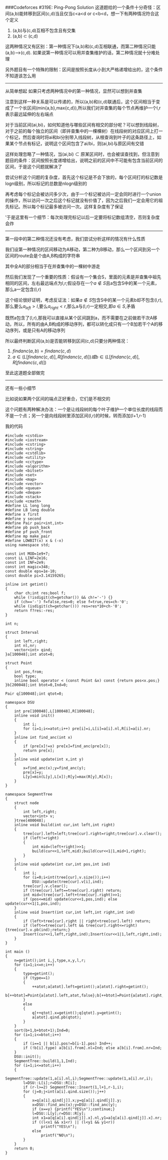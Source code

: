###Codeforces #319E: Ping-Pong Solution
这道题给的一个条件十分奇怪：区间(a,b)能转移到区间(c,d)当且仅当c<a<d or c<b<d，想一下有两种情况符合这个定义

1. (a,b)与(c,d)互相不包含且有交集
2. (a,b) $\subset$ (c,d)

这两种情况又有区别：第一种情况下(a,b)和(c,d)互相联通，而第二种情况只能(a,b)-->(c,d). 如果说第一种情况可以用并查集维护的话，第二种情况就十分难处理

另外题目有一个特殊的限制：区间是按照长度从小到大严格递增给出的，这个条件不知道该怎么用
***
从简单想起
如果只考虑两种情况中的第一种情况，显然可以想到并查集

注意到这样一种关系是可以传递的，所以(a,b)和(c,d)联通后，这个区间相当于变成了一个长区间(min{a,b},max{c,d}),所以我们对并查集的每个节点再维护一个l,r表示最远延伸的左右端点

对于当前区间(ai,bi)，如何知道他与哪些区间有相交的部分呢？可以想到线段树，对于之前的每个独立的区间（即并查集中的一棵棵树）在线段树的对应区间上打一个标记，然后查询时将ai和bi分别带入线段树，从根查询到叶子的这条路径上，如果某个节点有标记，说明这个区间包含了ai/bi，则(ai,bi)与原区间有交错

这样处理忽略了一种情况，当(ai,bi) $\subset$ 原某区间时，也会被误查找到，但注意到题目的条件：区间按照长度递增给出，说明之前的区间中不可能有包含当前区间的区间，于是这个问题就解决了

尝试分析这个问题的复杂度，首先这个标记是不会下放的，每个区间打的标记数是logn级别，所以标记的总数是nlogn级别的

再考虑每个标记会被访问多少次，由于一个标记被访问一定会同时进行一个union的操作，所以访问一次之后这个标记就没有价值了，因为之后我们一定会用它的祖先标记。所以每个标记最多被访问一次。这样复杂度有了保证

'于是这里有一个细节：每次处理完标记以后一定要将标记数组清空，否则复杂度会炸

***
第一段中的第二种情况还没有考虑，我们尝试分析这样的情况有什么性质


我们设第一种情况的区间移动为A移动，第二种为B移动，那么一个区间到另一个区间的route会是个由A,B构成的字符串

其中全A的部分相当于在并查集中的一棵树中游走

然后我们发现了一个重要的性质：假设有一个集合S，里面的元素是并查集中祖先相同的区间，左右最远端点为l,r;假设存在一个$a\notin S$且a包含S中的某一个元素，那么a一定包含(l,r)

这个结论很好证明，考虑反证法：如果$a\notin S$包含S中的某一个元素b却不包含(l,r),那么要么$a_{left}> l$,要么$a_{right}< r$,那么a与(l,r)一定相交,即$a\in S$,矛盾

既然a包含了(l,r),那我可以直接从某个区间跳到a，而不需要在之前做若干次A移动，所以，所有的由A,B构成的移动序列，都可以转化成只有一个B加若干个A的移动序列，或是只有A的移动序列

所以最终判断区间(a,b)是否能转移到区间(c,d)只要分两种情况：

1. $findanc{(a,b)}=findanc{(c,d)}$
2. $a\in (L[findanc(c,d)],R[findanc(c,d)])或 b\in (L[findanc(c,d)],R[findanc(c,d)])$

至此这道题全部做完

***
还有一些小细节

比如说如果两个区间的端点正好重合，它们是不相交的

这个问题有两种解决办法：一个是让线段树的每个叶子维护一个单位长度的线段而不是一个点；另一个是向线段树里添加区间(l,r)的时候，转而添加(l+1,r-1)

我的代码
```
#include <cstdio>
#include <iostream>
#include <cstring>
#include <string>
#include <cstdlib>
#include <utility>
#include <cctype>
#include <algorithm>
#include <bitset>
#include <set>
#include <map>
#include <vector>
#include <queue>
#include <deque>
#include <stack>
#include <cmath>
#define LL long long
#define LB long double
#define x first
#define y second
#define Pair pair<int,int>
#define pb push_back
#define pf push_front
#define mp make_pair
#define LOWBIT(x) x & (-x)
using namespace std;

const int MOD=1e9+7;
const LL LINF=2e16;
const int INF=2e9;
const int magic=348;
const double eps=1e-10;
const double pi=3.14159265;

inline int getint()
{
    char ch;int res;bool f;
    while (!isdigit(ch=getchar()) && ch!='-') {}
    if (ch=='-') f=false,res=0; else f=true,res=ch-'0';
    while (isdigit(ch=getchar())) res=res*10+ch-'0';
    return f?res:-res;
}

int n;

struct Interval
{
	int left,right;
	int nl,nr;
	vector<int> qind;
}a[100048];int atot=0;

struct Point
{
	int pos,from;
	bool type;
	inline bool operator < (const Point &x) const {return pos<x.pos;}
}b[200048];int btot=0,Ind=0;

Pair q[100048];int qtot=0;

namespace DSU		
{
	int pre[100048],L[100048],R[100048];
	inline void init()
	{
		int i;
		for (i=1;i<=atot;i++) pre[i]=i,L[i]=a[i].nl,R[i]=a[i].nr;
	}
	inline int find_anc(int x)
	{
		if (pre[x]!=x) pre[x]=find_anc(pre[x]);
		return pre[x];
	}
	inline void update(int x,int y)
	{
		x=find_anc(x);y=find_anc(y);
		pre[x]=y;
		L[y]=min(L[y],L[x]);R[y]=max(R[y],R[x]);
	}
}

namespace SegmentTree
{
	struct node
	{
		int left,right;
		vector<int> v;
	}tree[400048];
	inline void build(int cur,int left,int right)
	{
		tree[cur].left=left;tree[cur].right=right;tree[cur].v.clear();
		if (left!=right)
		{
			int mid=(left+right)>>1;
			build(cur<<1,left,mid);build(cur<<1|1,mid+1,right);
		}
	}
	inline void update(int cur,int pos,int ind)
	{
		int i;
		for (i=0;i<int(tree[cur].v.size());i++)
			DSU::update(tree[cur].v[i],ind);
		tree[cur].v.clear();
		if (tree[cur].left==tree[cur].right) return;
		int mid=(tree[cur].left+tree[cur].right)>>1;
		if (pos<=mid) update(cur<<1,pos,ind); else update(cur<<1|1,pos,ind);
	}
	inline void Insert(int cur,int left,int right,int ind)
	{
		if (left>tree[cur].right || right<tree[cur].left) return;
		if (left<=tree[cur].left && tree[cur].right<=right) {tree[cur].v.pb(ind);return;}
		Insert(cur<<1,left,right,ind);Insert(cur<<1|1,left,right,ind);
	}
}

int main ()
{
	n=getint();int i,j,type,x,y,l,r;
	for (i=1;i<=n;i++)
	{
		type=getint();
		if (type==1)
		{
			++atot;a[atot].left=getint();a[atot].right=getint();
			b[++btot]=Point{a[atot].left,atot,false};b[++btot]=Point{a[atot].right,atot,true};
		}
		else
		{
			q[++qtot].x=getint();q[qtot].y=getint();
			a[atot].qind.pb(qtot);
		}
	}
	sort(b+1,b+btot+1);Ind=0;
	for (i=1;i<=btot;i++)
	{
		if (i==1 || b[i].pos!=b[i-1].pos) Ind++;
		if (!b[i].type) a[b[i].from].nl=Ind; else a[b[i].from].nr=Ind;
	}
	DSU::init();
	SegmentTree::build(1,1,Ind);
	for (i=1;i<=atot;i++)
	{
		SegmentTree::update(1,a[i].nl,i);SegmentTree::update(1,a[i].nr,i);
		l=DSU::L[i];r=DSU::R[i];
		if (r-l>=2) SegmentTree::Insert(1,l+1,r-1,i);
		for (j=0;j<int(a[i].qind.size());j++)
		{
			x=q[a[i].qind[j]].x;y=q[a[i].qind[j]].y;
			x=DSU::find_anc(x);y=DSU::find_anc(y);
			if (x==y) {printf("YES\n");continue;}
			l=DSU::L[y];r=DSU::R[y];
			int x1=a[q[a[i].qind[j]].x].nl,y1=a[q[a[i].qind[j]].x].nr;
			if ((l<x1 && x1<r) || (l<y1 && y1<r))
				printf("YES\n");
			else
				printf("NO\n");
		}
	}
	return 0;
}



```